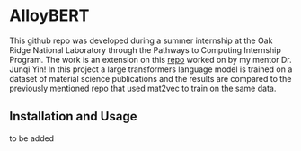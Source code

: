 # AlloyBERT

This github repo was developed during a summer internship at the Oak Ridge National Laboratory through the Pathways to Computing Internship Program. The work is an extension on this [repo](https://github.com/peizong/alloy2vec) worked on by my mentor Dr. Junqi Yin! In this project a large transformers language model is trained on a dataset of material science publications and the results are compared to the previously mentioned repo that used mat2vec to train on the same data.

## Installation and Usage

to be added
